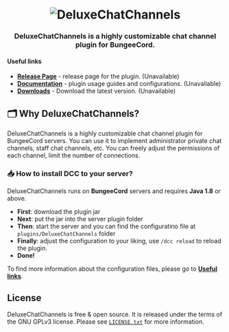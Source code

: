 <h1 align="center">
	<img
		alt="DeluxeChatChannels"
		src="https://i.imgur.com/Oi1UfVm.png">
</h1>
<h3 align="center">
  DeluxeChatChannels is a highly customizable chat channel plugin for BungeeCord.
</h3>

#### Useful links
* [**Release Page**]() - release page for the plugin. (Unavailable)
* [**Documentation**]() - plugin usage guides and configurations. (Unavailable)
* [**Downloads**]() - Download the latest version. (Unavailable)

## 🗂️ Why DeluxeChatChannels?
DeluxeChatChannels is a highly customizable chat channel plugin for BungeeCord servers. 
You can use it to implement administrator private chat channels, staff chat channels, etc.
You can freely adjust the permissions of each channel, limit the number of connections.

### 📥 How to install DCC to your server?
DeluxeChatChannels runs on **BungeeCord** servers and requires **Java 1.8** or above.
* **First**: download the plugin jar
* **Next**: put the jar into the server plugin folder
* **Then**: start the server and you can find the configuratino file at `plugins/DeluxeChatChannels` folder
* **Finally**: adjust the configuration to your liking, use `/dcc reload` to reload the plugin. 
* **Done!**

To find more information about the configuration files, please go to [**Useful links**](#useful-links).

## License
DeluxeChatChannels is free & open source. It is released under the terms of the GNU GPLv3 license.
Please see [`LICENSE.txt`](LICENSE.txt) for more information. 



